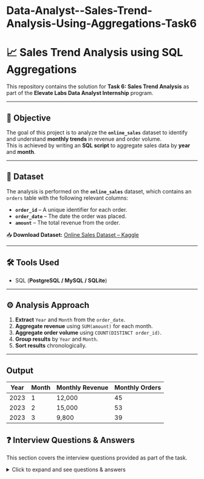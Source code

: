 # Data-Analyst--Sales-Trend-Analysis-Using-Aggregations-Task6
# 📈 Sales Trend Analysis using SQL Aggregations

This repository contains the solution for **Task 6: Sales Trend Analysis** as part of the **Elevate Labs Data Analyst Internship** program.

---

## 🎯 Objective
The goal of this project is to analyze the **`online_sales`** dataset to identify and understand **monthly trends** in revenue and order volume.  
This is achieved by writing an **SQL script** to aggregate sales data by **year** and **month**.

---

## 💾 Dataset
The analysis is performed on the **`online_sales`** dataset, which contains an `orders` table with the following relevant columns:

- **`order_id`** – A unique identifier for each order.  
- **`order_date`** – The date the order was placed.  
- **`amount`** – The total revenue from the order.

📥 **Download Dataset:** [Online Sales Dataset – Kaggle](https://www.kaggle.com/datasets/shreyanshverma27/online-sales-dataset-popular-marketplace-data)

---

## 🛠️ Tools Used
- SQL (**PostgreSQL / MySQL / SQLite**)

---

## ⚙️ Analysis Approach
1. **Extract** `Year` and `Month` from the `order_date`.
2. **Aggregate revenue** using `SUM(amount)` for each month.
3. **Aggregate order volume** using `COUNT(DISTINCT order_id)`.
4. **Group results** by `Year` and `Month`.
5. **Sort results** chronologically.

---

##  Output
| Year | Month | Monthly Revenue | Monthly Orders |
|------|-------|-----------------|----------------|
| 2023 | 1     | 12,000          | 45             |
| 2023 | 2     | 15,000          | 53             |
| 2023 | 3     | 9,800           | 39             |

## ❓ Interview Questions & Answers
This section covers the interview questions provided as part of the task.

<details>
<summary>Click to expand and see questions & answers</summary>

**1. How do you group data by month and year?**  
Use the `GROUP BY` clause after extracting the year and month from a date column:  
`EXTRACT(YEAR FROM order_date)` and `EXTRACT(MONTH FROM order_date)`.

**2. What's the difference between `COUNT(*)` and `COUNT(DISTINCT col)`?**  
- `COUNT(*)` counts all rows in a group.  
- `COUNT(DISTINCT col)` counts only the unique values in the specified column.

**3. How do you calculate monthly revenue?**  
Apply the `SUM()` aggregate function to the revenue column after grouping by month:  
`SUM(amount)`.

**4. What are aggregate functions in SQL?**  
Functions that perform a calculation on a set of rows and return a single summary value.  
Examples: `SUM()`, `COUNT()`, `AVG()`, `MIN()`, `MAX()`.

**5. How to handle NULLs in aggregates?**  
- Most aggregates ignore `NULL` values by default.  
- `COUNT(*)` counts all rows, including those with `NULL`s.  
- Use `COALESCE(col, 0)` to treat `NULL`s as zero.

**6. What's the role of `ORDER BY` and `GROUP BY`?**  
- `GROUP BY` is used to combine rows with identical values into summary rows.  
- `ORDER BY` sorts the final result set.

**7. How do you get the top 3 months by sales?**  
Sort results by revenue in descending order:  
`ORDER BY monthly_revenue DESC`  
Then limit results:  
`LIMIT 3`.

</details>

